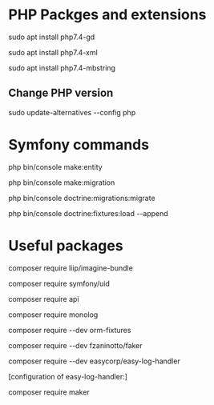 # PHP Packges and extensions
sudo apt install php7.4-gd

sudo apt install php7.4-xml

sudo apt install php7.4-mbstring

## Change PHP version
sudo update-alternatives --config php

# Symfony commands

php bin/console make:entity

php bin/console make:migration

php bin/console doctrine:migrations:migrate

php bin/console doctrine:fixtures:load --append

# Useful packages

composer require liip/imagine-bundle

composer require symfony/uid

composer require api

composer require monolog

composer require --dev orm-fixtures

composer require --dev fzaninotto/faker

composer require --dev easycorp/easy-log-handler

[configuration of easy-log-handler:]

composer require maker
